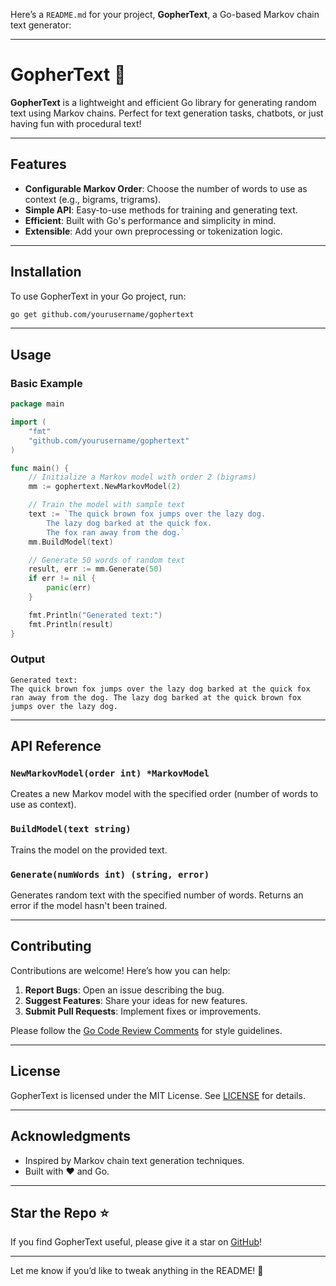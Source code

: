 
Here’s a `README.md` for your project, **GopherText**, a Go-based Markov chain text generator:

---

# GopherText 🐹

**GopherText** is a lightweight and efficient Go library for generating random text using Markov chains. Perfect for text generation tasks, chatbots, or just having fun with procedural text!

---

## Features

- **Configurable Markov Order**: Choose the number of words to use as context (e.g., bigrams, trigrams).
- **Simple API**: Easy-to-use methods for training and generating text.
- **Efficient**: Built with Go's performance and simplicity in mind.
- **Extensible**: Add your own preprocessing or tokenization logic.

---

## Installation

To use GopherText in your Go project, run:

```bash
go get github.com/yourusername/gophertext
```

---

## Usage

### Basic Example

```go
package main

import (
	"fmt"
	"github.com/yourusername/gophertext"
)

func main() {
	// Initialize a Markov model with order 2 (bigrams)
	mm := gophertext.NewMarkovModel(2)

	// Train the model with sample text
	text := `The quick brown fox jumps over the lazy dog. 
		The lazy dog barked at the quick fox. 
		The fox ran away from the dog.`
	mm.BuildModel(text)

	// Generate 50 words of random text
	result, err := mm.Generate(50)
	if err != nil {
		panic(err)
	}

	fmt.Println("Generated text:")
	fmt.Println(result)
}
```

### Output

```
Generated text:
The quick brown fox jumps over the lazy dog barked at the quick fox ran away from the dog. The lazy dog barked at the quick brown fox jumps over the lazy dog.
```

---

## API Reference

### `NewMarkovModel(order int) *MarkovModel`

Creates a new Markov model with the specified order (number of words to use as context).

### `BuildModel(text string)`

Trains the model on the provided text.

### `Generate(numWords int) (string, error)`

Generates random text with the specified number of words. Returns an error if the model hasn't been trained.

---

## Contributing

Contributions are welcome! Here’s how you can help:

1. **Report Bugs**: Open an issue describing the bug.
2. **Suggest Features**: Share your ideas for new features.
3. **Submit Pull Requests**: Implement fixes or improvements.

Please follow the [Go Code Review Comments](https://github.com/golang/go/wiki/CodeReviewComments) for style guidelines.

---

## License

GopherText is licensed under the MIT License. See [LICENSE](LICENSE) for details.

---

## Acknowledgments

- Inspired by Markov chain text generation techniques.
- Built with ❤️ and Go.

---

## Star the Repo ⭐

If you find GopherText useful, please give it a star on [GitHub](https://github.com/yourusername/gophertext)!

---

Let me know if you’d like to tweak anything in the README! 🚀
